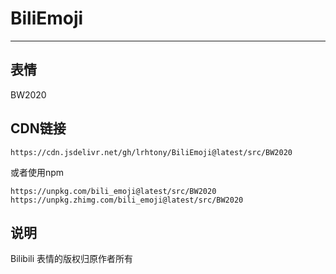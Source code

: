 # BiliEmoji
---
## 表情
BW2020
## CDN链接
```
https://cdn.jsdelivr.net/gh/lrhtony/BiliEmoji@latest/src/BW2020
```
或者使用npm
```
https://unpkg.com/bili_emoji@latest/src/BW2020
https://unpkg.zhimg.com/bili_emoji@latest/src/BW2020
```
## 说明
Bilibili 表情的版权归原作者所有

